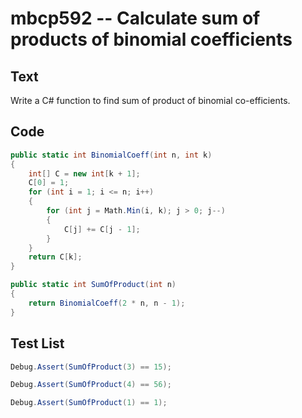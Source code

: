 # mbcp592 -- Calculate sum of products of binomial coefficients

## Text

Write a C# function to find sum of product of binomial co-efficients.

## Code

```csharp
public static int BinomialCoeff(int n, int k) 
{ 
    int[] C = new int[k + 1]; 
    C[0] = 1; 
    for (int i = 1; i <= n; i++) 
    { 
        for (int j = Math.Min(i, k); j > 0; j--) 
        { 
            C[j] += C[j - 1]; 
        } 
    } 
    return C[k]; 
}

public static int SumOfProduct(int n) 
{ 
    return BinomialCoeff(2 * n, n - 1); 
}
```

## Test List

```csharp
Debug.Assert(SumOfProduct(3) == 15);
```

```csharp
Debug.Assert(SumOfProduct(4) == 56);
```

```csharp
Debug.Assert(SumOfProduct(1) == 1);
```
